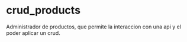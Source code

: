 # crud_products
Administrador de productos, que permite la interaccion con una api y el poder aplicar un crud.
